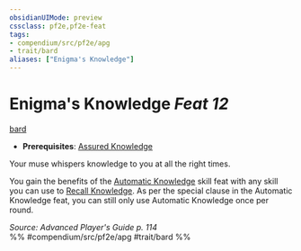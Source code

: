 ```yaml
---
obsidianUIMode: preview
cssclass: pf2e,pf2e-feat
tags:
- compendium/src/pf2e/apg
- trait/bard
aliases: ["Enigma's Knowledge"]
---
```

# Enigma's Knowledge  *Feat 12*  
[bard](rules/traits/bard.md)  

- **Prerequisites**: [Assured Knowledge](compendium/feats/assured-knowledge-apg.md)

Your muse whispers knowledge to you at all the right times.

You gain the benefits of the [Automatic Knowledge](compendium/feats/automatic-knowledge.md) skill feat with any skill you can use to [Recall Knowledge](rules/actions/recall-knowledge.md). As per the special clause in the Automatic Knowledge feat, you can still only use Automatic Knowledge once per round.

*Source: Advanced Player's Guide p. 114*  
%% #compendium/src/pf2e/apg #trait/bard %%